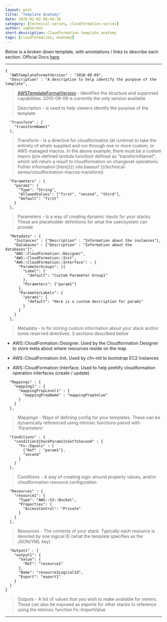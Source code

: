 ```yaml
---
layout: post
title: "Template Anatomy"
date: 2020-02-02 08:44:38
category: [technical-series, cloudformation-series]
author: samGordon
short-description: Cloudformation template anatomy
tags: [cloudformation, anatomy]
---
```


Below is a broken down template, with annotations / links to describe each section. Official Docs [here](https://docs.aws.amazon.com/AWSCloudFormation/latest/UserGuide/template-anatomy.html)

---

```
{
  "AWSTemplateFormatVersion" : "2010-09-09",
  "Description" : "A description to help identify the purpose of the template",
```  

> [AWSTemplateFormatVersion](https://docs.aws.amazon.com/AWSCloudFormation/latest/UserGuide/format-version-structure.html) - Identifies the structure and supported capabilities. 2010-09-09 is currently the only version available

> Description - is used to help viewers identify the purpose of the template

```
  "Transform" : [
    "transformName1"
  ],
```  

> Transform - Is a directive for cloudformation (at runtime) to take the entirety of whats supplied and run through one or more custom, or AWS managed macros.
In the above example, there must be a custom macro (pre-defined lambda function) defined as "transformName1", which will return a result to cloudformation on changeset operations. Futher information [here]({{ site.baseurl }}/technical-series/cloudformation-macros-transform)

```
  "Parameters" : {
    "param1": {
      "Type": "String",
      "AllowedValues": ["first", "second", "third"],
      "Default": "first"
    }
  },
```  

> Parameters - Is a way of creating dynamic inputs for your stacks. These are placeholder definitions for what the user/system can provide

```
  "Metadata" : {
    "Instances" : {"Description" : "Information about the instances"},
    "Databases" : {"Description" : "Information about the databases"}",
    "AWS::CloudFormation::Designer",
    "AWS::CloudFormation::Init",
    "AWS::CloudFormation::Interface": : {
      "ParameterGroups": [{
        "Label": {
          "default": "Custom Parameter Group1"
        },
        "Parameters": ["param1"]
      },
      "ParameterLabels": {
        "param1": {
          "default": "Here is a custom description for param1"
        }
      }
    }
  },
```  

> Metadata - Is for storing custom information about your stack and/or some reserved directives. 3 sections described below

- AWS::CloudFormation::Designer. Used by the Cloudformation Designer to store meta about where resources reside on the map

- AWS::CloudFormation::Init. Used by cfn-init to bootstrap EC2 Instances

- AWS::CloudFormation::Interface. Used to help prettify cloudformation operation interfaces (create / update)

```
  "Mappings" : {
    "mapping1" : {
      "mappingPropLevel1" : {
        "mappingPropName" : "mappingPropValue"
      }
    }
  },
```  

> Mappings - Ways of defining config for your templates. These can be dynamically referenced using intrinsic functions paired with 'Parameters'

```
  "Conditions" : {
    "condition1CheckParam1IsSetToSecond" : {
      "Fn::Equals" : [
        {"Ref" : "param1"},
        "second"
      ]
    }
  },
```  

> Conditions - A way of creating logic around property values, and/or cloudformation resource configuration

```
  "Resources" : {
    "resource1": {
      "Type": "AWS::S3::Bucket",
      "Properties": {
        "AccessControl": "Private"
      }
    }
  },
```  

> Resources - The contents of your stack. Typically each resource is denoted by one logical ID (what the template specifies as the JSON/YML key)

```
  "Outputs" : {
    "output1": {
      "Value": {
        "Ref": "resource1"
      },
      "Name": "resource1LogicalId",
      "Export": "export1"
    }
  }
}
```

> Outputs - A list of values that you wish to make available for vierers. These can also be exposed as exports for other stacks to reference using the intrinsic function Fn::ImportValue


---
